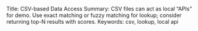 Title: CSV-based Data Access
Summary: CSV files can act as local “APIs” for demo. Use exact matching or fuzzy matching for lookup; consider returning top-N results with scores.
Keywords: csv, lookup, local api
